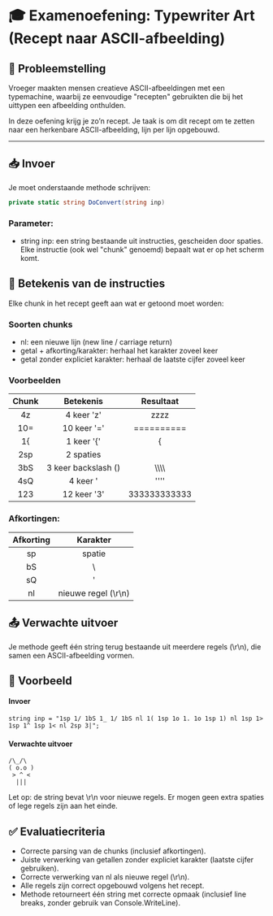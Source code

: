 # 🎓 Examenoefening: Typewriter Art (Recept naar ASCII-afbeelding)

## 🧩 Probleemstelling
Vroeger maakten mensen creatieve ASCII-afbeeldingen met een typemachine, waarbij ze eenvoudige "recepten" gebruikten die bij het uittypen een afbeelding onthulden.

In deze oefening krijg je zo’n recept. Je taak is om dit recept om te zetten naar een herkenbare ASCII-afbeelding, lijn per lijn opgebouwd.

---

## 📥 Invoer

Je moet onderstaande methode schrijven:

```csharp
private static string DoConvert(string inp)
```
### Parameter:
- string inp: een string bestaande uit instructies, gescheiden door spaties. Elke instructie (ook wel "chunk" genoemd) bepaalt wat er op het scherm komt.


## 🔧 Betekenis van de instructies
Elke chunk in het recept geeft aan wat er getoond moet worden:

### Soorten chunks
- nl: een nieuwe lijn (new line / carriage return)
- getal + afkorting/karakter: herhaal het karakter zoveel keer
- getal zonder expliciet karakter: herhaal de laatste cijfer zoveel keer

### Voorbeelden
|Chunk|	Betekenis|	Resultaat|
|:---:|:---:|:--:|
|4z	|4 keer 'z'	|zzzz|
|10=|	10 keer '='|	==========|
|1{	|1 keer '{'	|{|
|2sp|	2 spaties|	|
|3bS|	3 keer backslash (\)|	\\\\\\\\ |
|4sQ|	4 keer '	|''''|
|123|	12 keer '3'|	333333333333|

### Afkortingen:
|Afkorting	|Karakter|
|:---:|:---:|
|sp|	spatie|
|bS|	\\ |
|sQ|	' |
|nl|	nieuwe regel (\r\n)|

## 📤 Verwachte uitvoer
Je methode geeft één string terug bestaande uit meerdere regels (\r\n), die samen een ASCII-afbeelding vormen.

## 📌 Voorbeeld
#### Invoer
```
string inp = "1sp 1/ 1bS 1_ 1/ 1bS nl 1( 1sp 1o 1. 1o 1sp 1) nl 1sp 1> 1sp 1^ 1sp 1< nl 2sp 3|";
```
#### Verwachte uitvoer
```
/\_/\
( o.o )
 > ^ <
  |||
```
Let op: de string bevat \r\n voor nieuwe regels. Er mogen geen extra spaties of lege regels zijn aan het einde.

## ✅ Evaluatiecriteria
- Correcte parsing van de chunks (inclusief afkortingen).
- Juiste verwerking van getallen zonder expliciet karakter (laatste cijfer gebruiken).
- Correcte verwerking van nl als nieuwe regel (\r\n).
- Alle regels zijn correct opgebouwd volgens het recept.
- Methode retourneert één string met correcte opmaak (inclusief line breaks, zonder gebruik van Console.WriteLine).
